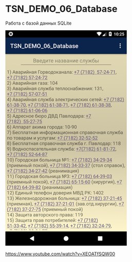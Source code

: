 # TSN_DEMO_06_Database
Работа с базой данных SQLite

![Screenshot](Screenshot.png)

https://www.youtube.com/watch?v=XEOATfSQW00
